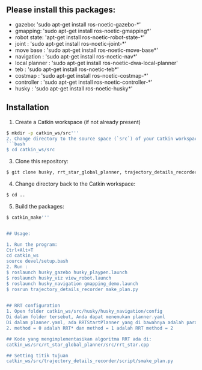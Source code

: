 ## Please install this packages:

- gazebo: 'sudo apt-get install ros-noetic-gazebo-*'
- gmapping: 'sudo apt-get install ros-noetic-gmapping*'
- robot state: 'apt-get install ros-noetic-robot-state-*'
- joint : 'sudo apt-get install ros-noetic-joint-*'
- move base : 'sudo apt-get install ros-noetic-move-base*'
- navigation : 'sudo apt-get install ros-noetic-nav*'
- local planner : 'sudo apt-get install ros-noetic-dwa-local-planner'
- teb : 'sudo apt-get install ros-noetic-teb*'
- costmap : 'sudo apt-get install ros-noetic-costmap-*'
- controller : 'sudo apt-get install ros-noetic-controller-*'
- husky : 'sudo apt-get install ros-noetic-husky*'

## Installation

1. Create a Catkin workspace (if not already present)
  ```bash
  $ mkdir -p catkin_ws/src'''
2. Change directory to the source space (`src`) of your Catkin workspace
  ```bash
  $ cd catkin_ws/src
  ```
3. Clone this repository:
  ```bash
  $ git clone husky, rrt_star_global_planner, trajectory_details_recorder
  ```
4. Change directory back to the Catkin workspace:
  ```bash
  $ cd ..
  ```
5. Build the packages:
  ```bash
  $ catkin_make'''


## Usage:

1. Run the program:
  Ctrl+Alt+T
  cd catkin_ws 
  source devel/setup.bash
2. Run :
$ roslaunch husky_gazebo husky_playpen.launch  
$ roslaunch husky_viz view_robot.launch
$ roslaunch husky_navigation gmapping_demo.launch
$ rosrun trajectory_details_recorder make_plan.py
    
 
## RRT configuration
1. Open folder catkin_ws/src/husky/husky_navigation/config
Di dalam folder tersebut, Anda dapat menemukan planner.yaml
Di dalam planner.yaml, ada RRTStartPlanner yang di bawahnya adalah parameter yang berkaitan
2. method = 0 adalah RRT* dan method = 1 adalah RRT method = 2

## Kode yang mengimplementasikan algoritma RRT ada di:
catkin_ws/src/rt_star_global_planner/src/rrt_star.cpp

## Setting titik tujuan
catkin_ws/src/trajectory_details_recorder/script/smake_plan.py



